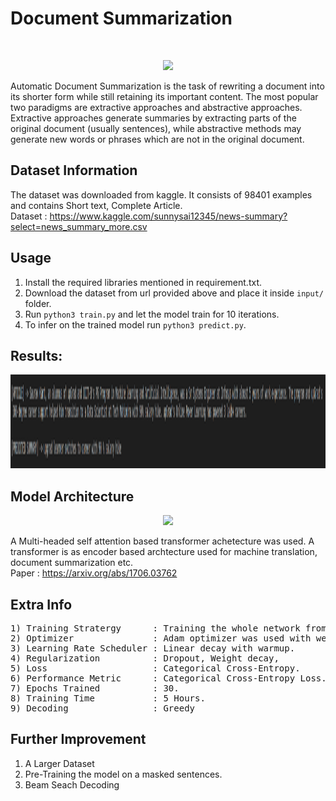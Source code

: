 # Document Summarization 

</br>
<p align="center">
  <img src="https://images.squarespace-cdn.com/content/55ff6aece4b0ad2d251b3fee/1522758193315-MXEB72GR74GA8T47LOHF/tumblr_inline_och5k95kSe1ta78fg_540.png?content-type=image%2Fpng" height="200"/>
</p> 

Automatic Document Summarization is the task of rewriting a document into its shorter form while still retaining its important content. The most popular two paradigms are extractive approaches and abstractive approaches. Extractive approaches generate summaries by extracting parts of the original document (usually sentences), while abstractive methods may generate new words or phrases which are not in the original document.


## Dataset Information

The dataset was downloaded from kaggle. It consists of 98401 examples and contains  Short text, Complete Article. </br>
Dataset : https://www.kaggle.com/sunnysai12345/news-summary?select=news_summary_more.csv

## Usage

1) Install the required libraries mentioned in requirement.txt.
2) Download the dataset from url provided above and place it inside ``` input/ ``` folder.
3) Run ```python3 train.py``` and let the model train for 10 iterations.
4) To infer on the trained model run ```python3 predict.py```.

## Results:
  <img src="https://github.com/ShivamRajSharma/PyTorch/blob/master/Document%20Summarization/Output/output.png" height="150" />


## Model Architecture 

<p align="center">
  <img src="https://jalammar.github.io/images/t/transformer_resideual_layer_norm_3.png" height="300"/>
</p>

A Multi-headed self attention based transformer achetecture was used. A transformer is as encoder based archtecture used for machine translation, document summarization etc.</br>
Paper : https://arxiv.org/abs/1706.03762


## Extra Info
<pre>
1) Training Stratergy      : Training the whole network from scratch.
2) Optimizer               : Adam optimizer was used with weight decay.
3) Learning Rate Scheduler : Linear decay with warmup.
4) Regularization          : Dropout, Weight decay, 
5) Loss                    : Categorical Cross-Entropy.
6) Performance Metric      : Categorical Cross-Entropy Loss.
7) Epochs Trained          : 30.
8) Training Time           : 5 Hours.
9) Decoding                : Greedy
</pre>

## Further Improvement 
1) A Larger Dataset
2) Pre-Training the model on a masked sentences.
3) Beam Seach Decoding
